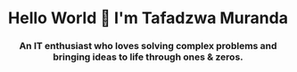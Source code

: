 <h1 align="center">Hello World 👋 I'm Tafadzwa Muranda</h1>
<h3 align="center">An IT enthusiast who loves solving complex problems and bringing ideas to life through ones & zeros.</h3>
